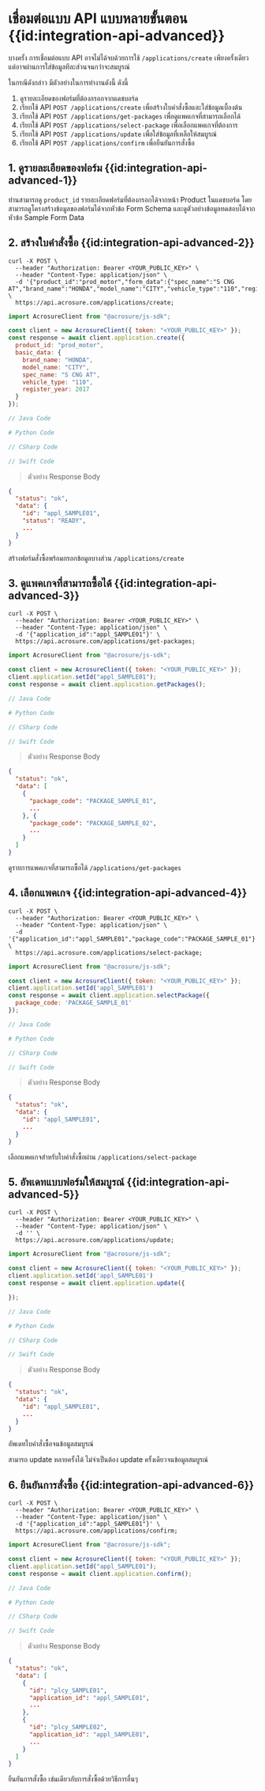 # เชื่อมต่อแบบ API แบบหลายขั้นตอน {{id:integration-api-advanced}}

บางครั้ง การเชื่อมต่อแบบ API อาจไม่ได้จบด้วยการใช้ `/applications/create` เพียงครั้งเดียว แต่อาจผ่านการใส่ข้อมูลทีละส่วนจนกว่าจะสมบูรณ์

ในกรณีดังกล่าว มีตัวอย่างในการทำงานดังนี้ ดังนี้

1. ดูรายละเอียดของฟอร์มที่ต้องกรอกจากแดชบอร์ด
2. เรียกใช้ API `POST /applications/create` เพื่อสร้างใบคำสั่งซื้อและใส่ข้อมูลเบื้องต้น
3. เรียกใช้ API `POST /applications/get-packages` เพื่อดูแพคเกจที่สามารถเลือกได้
4. เรียกใช้ API `POST /applications/select-package` เพื่อเลือกแพคเกจที่ต้องการ
5. เรียกใช้ API `POST /applications/update` เพื่อใส่ข้อมูลที่เหลือให้สมบูรณ์
6. เรียกใช้ API `POST /applications/confirm` เพื่อยืนยันการสั่งซื้อ

## 1. ดูรายละเอียดของฟอร์ม {{id:integration-api-advanced-1}}

ท่านสามารถดู `product_id` รายละเอียดฟอร์มที่ต้องกรอกได้จากหน้า Product ในแดชบอร์ด
โดยสามารถดูโครงสร้างข้อมูลของฟอร์มได้จากหัวข้อ Form Schema และดูตัวอย่างข้อมูลทดสอบได้จากหัวข้อ Sample Form Data

## 2. สร้างใบคำสั่งซื้อ {{id:integration-api-advanced-2}}

```shell
curl -X POST \
  --header "Authorization: Bearer <YOUR_PUBLIC_KEY>" \
  --header "Content-Type: application/json" \
  -d '{"product_id":"prod_motor","form_data":{"spec_name":"S CNG AT","brand_name":"HONDA","model_name":"CITY","vehicle_type":"110","register_year":2017}}' \
  https://api.acrosure.com/applications/create;
```

```javascript
import AcrosureClient from "@acrosure/js-sdk";

const client = new AcrosureClient({ token: "<YOUR_PUBLIC_KEY>" });
const response = await client.application.create({
  product_id: "prod_motor",
  basic_data: {
    brand_name: "HONDA",
    model_name: "CITY",
    spec_name: "S CNG AT",
    vehicle_type: "110",
    register_year: 2017
  }
});
```

```java
// Java Code
```

```python
# Python Code
```

```csharp
// CSharp Code
```

```swift
// Swift Code
```

> ตัวอย่าง Response Body

```json
{
  "status": "ok",
  "data": {
    "id": "appl_SAMPLE01",
    "status": "READY",
    ...
  }
}
```

สร้างฟอร์มสั่งซื้อพร้อมกรอกข้อมูลบางส่วน `/applications/create`

## 3. ดูแพคเกจที่สามารถซื้อได้ {{id:integration-api-advanced-3}}

```shell
curl -X POST \
  --header "Authorization: Bearer <YOUR_PUBLIC_KEY>" \
  --header "Content-Type: application/json" \
  -d '{"application_id":"appl_SAMPLE01"}' \
  https://api.acrosure.com/applications/get-packages;
```

```javascript
import AcrosureClient from "@acrosure/js-sdk";

const client = new AcrosureClient({ token: "<YOUR_PUBLIC_KEY>" });
client.application.setId("appl_SAMPLE01");
const response = await client.application.getPackages();
```

```java
// Java Code
```

```python
# Python Code
```

```csharp
// CSharp Code
```

```swift
// Swift Code
```


> ตัวอย่าง Response Body

```json
{
  "status": "ok",
  "data": [
    {
      "package_code": "PACKAGE_SAMPLE_01",
      ...
    }, {
      "package_code": "PACKAGE_SAMPLE_02",
      ...
    }
  ]
}
```

ดูรายการแพคเกจที่สามารถซื้อได้ `/applications/get-packages`

## 4. เลือกแพคเกจ {{id:integration-api-advanced-4}}

```shell
curl -X POST \
  --header "Authorization: Bearer <YOUR_PUBLIC_KEY>" \
  --header "Content-Type: application/json" \
  -d '{"application_id":"appl_SAMPLE01","package_code":"PACKAGE_SAMPLE_01"}' \
  https://api.acrosure.com/applications/select-package;
```

```javascript
import AcrosureClient from "@acrosure/js-sdk";

const client = new AcrosureClient({ token: "<YOUR_PUBLIC_KEY>" });
client.application.setId('appl_SAMPLE01')
const response = await client.application.selectPackage({
  package_code: 'PACKAGE_SAMPLE_01'
});
```

```java
// Java Code
```

```python
# Python Code
```

```csharp
// CSharp Code
```

```swift
// Swift Code
```

> ตัวอย่าง Response Body

```json
{
  "status": "ok",
  "data": {
    "id": "appl_SAMPLE01",
    ...
  }
}
```

เลือกแพคเกจสำหรับใบคำสั่งซื้อผ่าน `/applications/select-package`

## 5. อัพเดทแบบฟอร์มให้สมบูรณ์ {{id:integration-api-advanced-5}}

```shell
curl -X POST \
  --header "Authorization: Bearer <YOUR_PUBLIC_KEY>" \
  --header "Content-Type: application/json" \
  -d '' \
  https://api.acrosure.com/applications/update;
```

```javascript
import AcrosureClient from "@acrosure/js-sdk";

const client = new AcrosureClient({ token: "<YOUR_PUBLIC_KEY>" });
client.application.setId('appl_SAMPLE01')
const response = await client.application.update({

});
```

```java
// Java Code
```

```python
# Python Code
```

```csharp
// CSharp Code
```

```swift
// Swift Code
```

> ตัวอย่าง Response Body

```json
{
  "status": "ok",
  "data": {
    "id": "appl_SAMPLE01",
    ...
  }
}
```

อัพเดทใบคำสั่งซื้อจนข้อมูลสมบูรณ์

<aside class="notice">
สามารถ update หลายครั้งได้ ไม่จำเป็นต้อง update ครั้งเดียวจนข้อมูลสมบูรณ์
</aside>

## 6. ยืนยันการสั่งซื้อ {{id:integration-api-advanced-6}}

```shell
curl -X POST \
  --header "Authorization: Bearer <YOUR_PUBLIC_KEY>" \
  --header "Content-Type: application/json" \
  -d '{"application_id":"appl_SAMPLE01"}' \
  https://api.acrosure.com/applications/confirm;
```

```javascript
import AcrosureClient from "@acrosure/js-sdk";

const client = new AcrosureClient({ token: "<YOUR_PUBLIC_KEY>" });
client.application.setId("appl_SAMPLE01");
const response = await client.application.confirm();
```

```java
// Java Code
```

```python
# Python Code
```

```csharp
// CSharp Code
```

```swift
// Swift Code
```

> ตัวอย่าง Response Body

```json
{
  "status": "ok",
  "data": [
    {
      "id": "plcy_SAMPLE01",
      "application_id": "appl_SAMPLE01",
      ...
    },
    {
      "id": "plcy_SAMPLE02",
      "application_id": "appl_SAMPLE01",
      ...
    }
  ]
}
```

ยืนยันการสั่งซื้อ เช่นเดียวกับการสั่งซื้อด้วยวิธีการอื่นๆ
